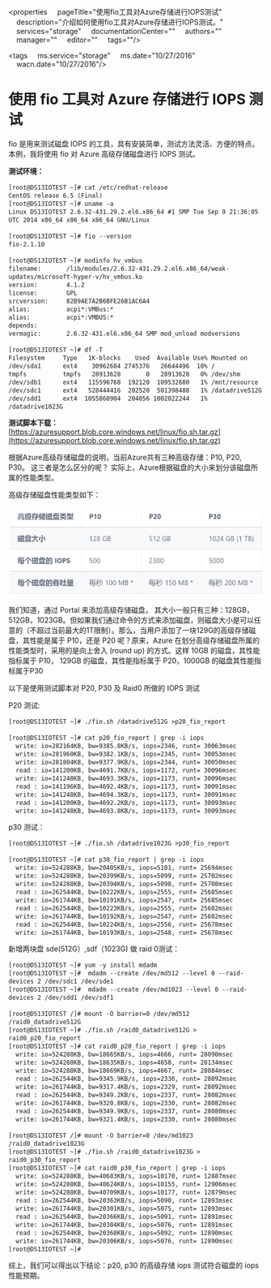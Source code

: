 <properties
    pageTitle="使用fio工具对Azure存储进行IOPS测试"
    description="介绍如何使用fio工具对Azure存储进行IOPS测试。"
    services="storage"
    documentationCenter=""
    authors=""
    manager=""
    editor=""
    tags=""/>

<tags
    ms.service="storage"
    ms.date="10/27/2016"
    wacn.date="10/27/2016"/>

# 使用 fio 工具对 Azure 存储进行 IOPS 测试
 

fio 是用来测试磁盘 IOPS 的工具，具有安装简单，测试方法灵活、方便的特点。 
本例，我将使用 fio 对 Azure 高级存储磁盘进行 IOPS 测试。


**测试环境：**

	[root@DS13IOTEST ~]# cat /etc/redhat-release
	CentOS release 6.5 (Final)
	[root@DS13IOTEST ~]# uname -a
	Linux DS13IOTEST 2.6.32-431.29.2.el6.x86_64 #1 SMP Tue Sep 9 21:36:05 UTC 2014 x86_64 x86_64 x86_64 GNU/Linux
	 
	[root@DS13IOTEST ~]# fio --version
	fio-2.1.10
	 
	[root@DS13IOTEST ~]# modinfo hv_vmbus
	filename:       /lib/modules/2.6.32-431.29.2.el6.x86_64/weak-updates/microsoft-hyper-v/hv_vmbus.ko
	version:        4.1.2
	license:        GPL
	srcversion:     82B9AE7A2B6BFE26B1AC6A4
	alias:          acpi*:VMBus:*
	alias:          acpi*:VMBUS:*
	depends:
	vermagic:       2.6.32-431.el6.x86_64 SMP mod_unload modversions
	 
	[root@DS13IOTEST ~]# df -T
	Filesystem     Type   1K-blocks    Used  Available Use% Mounted on
	/dev/sda1      ext4    30962684 2745376   26644496  10% /
	tmpfs          tmpfs   28913628       0   28913628   0% /dev/shm
	/dev/sdb1      ext4   115596768  192120  109532680   1% /mnt/resource
	/dev/sdc1      ext4   528444416  202520  501398488   1% /datadrive512G
	/dev/sdd1      ext4  1055860904  204056 1002022244   1% /datadrive1023G
 
**测试脚本下载：**[https://azuresupport.blob.core.windows.net/linux/fio.sh.tar.gz](https://azuresupport.blob.core.windows.net/linux/fio.sh.tar.gz)


根据Azure高级存储磁盘的说明，当前Azure共有三种高级存储：P10, P20, P30。 这三者是怎么区分的呢？ 实际上，Azure根据磁盘的大小来划分该磁盘所属的性能类型。

高级存储磁盘性能类型如下：

![](media/aog-storage-fio-iops-test/premium-storage.png)

我们知道，通过 Portal 来添加高级存储磁盘， 其大小一般只有三种：128GB，512GB，1023GB。但如果我们通过命令的方式来添加磁盘，则磁盘大小是可以任意的（不超过当前最大的1T限制）。那么，当用户添加了一块129G的高级存储磁盘，其性能是属于 P10，还是 P20 呢？原来，Azure 在划分高级存储磁盘所属的性能类型时，采用的是向上舍入 (round up) 的方式。这样 10GB 的磁盘，其性能指标属于 P10， 129GB 的磁盘，其性能指标属于 P20，1000GB 的磁盘其性能指标属于P30


以下是使用测试脚本对 P20, P30 及 Raid0 所做的 IOPS 测试

P20 测试:

	[root@DS13IOTEST ~]# ./fio.sh /datadrive512G >p20_fio_report  
	 
	[root@DS13IOTEST ~]# cat p20_fio_report | grep -i iops
	  write: io=282164KB, bw=9385.8KB/s, iops=2346, runt= 30063msec
	  write: io=281960KB, bw=9382.1KB/s, iops=2345, runt= 30053msec
	  write: io=281804KB, bw=9377.9KB/s, iops=2344, runt= 30050msec
	  read : io=141200KB, bw=4691.7KB/s, iops=1172, runt= 30096msec
	  write: io=141248KB, bw=4693.3KB/s, iops=1173, runt= 30096msec
	  read : io=141196KB, bw=4692.4KB/s, iops=1173, runt= 30091msec
	  write: io=141248KB, bw=4694.3KB/s, iops=1173, runt= 30091msec
	  read : io=141200KB, bw=4692.2KB/s, iops=1173, runt= 30093msec
	  write: io=141248KB, bw=4693.8KB/s, iops=1173, runt= 30093msec
 
p30 测试：  

	[root@DS13IOTEST ~]# ./fio.sh /datadrive1023G >p30_fio_report 
	 
	[root@DS13IOTEST ~]# cat p30_fio_report | grep -i iops
	  write: io=524288KB, bw=20405KB/s, iops=5101, runt= 25694msec
	  write: io=524288KB, bw=20399KB/s, iops=5099, runt= 25702msec
	  write: io=524288KB, bw=20394KB/s, iops=5098, runt= 25708msec
	  read : io=262544KB, bw=10222KB/s, iops=2555, runt= 25685msec
	  write: io=261744KB, bw=10191KB/s, iops=2547, runt= 25685msec
	  read : io=262544KB, bw=10223KB/s, iops=2555, runt= 25682msec
	  write: io=261744KB, bw=10192KB/s, iops=2547, runt= 25682msec
	  read : io=262544KB, bw=10224KB/s, iops=2556, runt= 25678msec
	  write: io=261744KB, bw=10193KB/s, iops=2548, runt= 25678msec
 
新增两块盘 sde(512G）,sdf（1023G) 做 raid 0测试：
 
	[root@DS13IOTEST ~]# yum -y install mdadm
	[root@DS13IOTEST ~]#  mdadm --create /dev/md512 --level 0 --raid-devices 2 /dev/sdc1 /dev/sde1
	[root@DS13IOTEST ~]#  mdadm --create /dev/md1023 --level 0 --raid-devices 2 /dev/sdd1 /dev/sdf1
	 
	[root@DS13IOTEST /]# mount -O barrier=0 /dev/md512 /raid0_datadrive512G
	[root@DS13IOTEST ~]# ./fio.sh /raid0_datadrive512G > raid0_p20_fio_report
	[root@DS13IOTEST ~]# cat raid0_p20_fio_report | grep -i iops
	  write: io=524288KB, bw=18665KB/s, iops=4666, runt= 28090msec
	  write: io=524288KB, bw=18635KB/s, iops=4658, runt= 28134msec
	  write: io=524288KB, bw=18669KB/s, iops=4667, runt= 28084msec
	  read : io=262544KB, bw=9345.9KB/s, iops=2336, runt= 28092msec
	  write: io=261744KB, bw=9317.4KB/s, iops=2329, runt= 28092msec
	  read : io=262544KB, bw=9349.2KB/s, iops=2337, runt= 28082msec
	  write: io=261744KB, bw=9320.8KB/s, iops=2330, runt= 28082msec
	  read : io=262544KB, bw=9349.9KB/s, iops=2337, runt= 28080msec
	  write: io=261744KB, bw=9321.4KB/s, iops=2330, runt= 28080msec
	 
	[root@DS13IOTEST /]# mount -O barrier=0 /dev/md1023 /raid0_datadrive1023G  
	[root@DS13IOTEST ~]# ./fio.sh /raid0_datadrive1023G > raid0_p30_fio_report  
	[root@DS13IOTEST ~]# cat raid0_p30_fio_report | grep -i iops
	  write: io=524288KB, bw=40683KB/s, iops=10170, runt= 12887msec
	  write: io=524288KB, bw=40624KB/s, iops=10155, runt= 12906msec
	  write: io=524288KB, bw=40709KB/s, iops=10177, runt= 12879msec
	  read : io=262544KB, bw=20363KB/s, iops=5090, runt= 12893msec
	  write: io=261744KB, bw=20301KB/s, iops=5075, runt= 12893msec
	  read : io=262544KB, bw=20366KB/s, iops=5091, runt= 12891msec
	  write: io=261744KB, bw=20304KB/s, iops=5076, runt= 12891msec
	  read : io=262544KB, bw=20368KB/s, iops=5092, runt= 12890msec
	  write: io=261744KB, bw=20306KB/s, iops=5076, runt= 12890msec
	[root@DS13IOTEST ~]#
 
 
综上，我们可以得出以下结论：p20, p30 的高级存储 iops 测试符合磁盘的 iops 性能预期。

